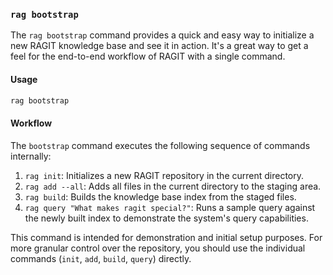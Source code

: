 ### `rag bootstrap`

The `rag bootstrap` command provides a quick and easy way to initialize a new RAGIT knowledge base and see it in action. It's a great way to get a feel for the end-to-end workflow of RAGIT with a single command.

#### Usage

```bash
rag bootstrap
```

#### Workflow

The `bootstrap` command executes the following sequence of commands internally:

1.  `rag init`: Initializes a new RAGIT repository in the current directory.
2.  `rag add --all`: Adds all files in the current directory to the staging area.
3.  `rag build`: Builds the knowledge base index from the staged files.
4.  `rag query "What makes ragit special?"`: Runs a sample query against the newly built index to demonstrate the system's query capabilities.

This command is intended for demonstration and initial setup purposes. For more granular control over the repository, you should use the individual commands (`init`, `add`, `build`, `query`) directly.